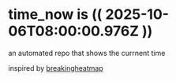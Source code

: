 # time_now is (( 2025-10-06T08:00:00.976Z ))

an automated repo that shows the currnent time

inspired by [breakingheatmap](https://github.com/breakingheatmap/breakingheatmap)